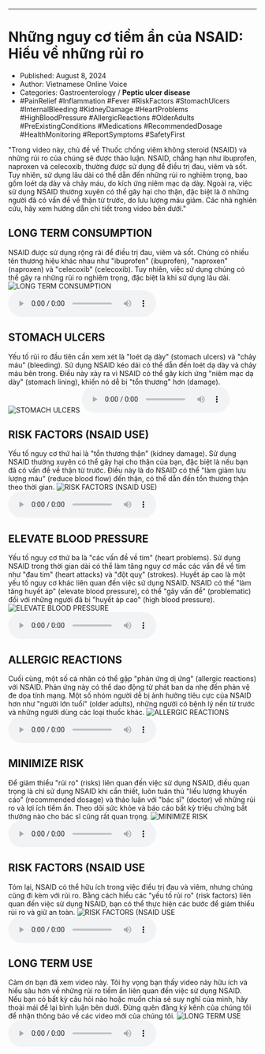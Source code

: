 
---

# Những nguy cơ tiềm ẩn của NSAID: Hiểu về những rủi ro

- Published: August 8, 2024
- Author: Vietnamese Online Voice
- Categories: Gastroenterology / **Peptic ulcer disease**
- #PainRelief #Inflammation #Fever #RiskFactors #StomachUlcers #InternalBleeding #KidneyDamage #HeartProblems #HighBloodPressure #AllergicReactions #OlderAdults #PreExistingConditions #Medications #RecommendedDosage #HealthMonitoring #ReportSymptoms #SafetyFirst

"Trong video này, chủ đề về Thuốc chống viêm không steroid (NSAID) và những rủi ro của chúng sẽ được thảo luận. NSAID, chẳng hạn như ibuprofen, naproxen và celecoxib, thường được sử dụng để điều trị đau, viêm và sốt. Tuy nhiên, sử dụng lâu dài có thể dẫn đến những rủi ro nghiêm trọng, bao gồm loét dạ dày và chảy máu, do kích ứng niêm mạc dạ dày. Ngoài ra, việc sử dụng NSAID thường xuyên có thể gây hại cho thận, đặc biệt là ở những người đã có vấn đề về thận từ trước, do lưu lượng máu giảm. Các nhà nghiên cứu, hãy xem hướng dẫn chi tiết trong video bên dưới."


## LONG TERM CONSUMPTION

NSAID được sử dụng rộng rãi để điều trị đau, viêm và sốt. Chúng có nhiều tên thương hiệu khác nhau như "ibuprofen" (ibuprofen), "naproxen" (naproxen) và "celecoxib" (celecoxib). Tuy nhiên, việc sử dụng chúng có thể gây ra những rủi ro nghiêm trọng, đặc biệt là khi sử dụng lâu dài.
![LONG TERM CONSUMPTION](https://http-archiver-apis-production-80.schnworks.com/storage/images/transitions/2024-08-08/transition-15897199385-Montserrat-SemiBold-303F9F.jpg)
<audio controls>
    <source src="https://http-archiver-apis-production-80.schnworks.com/storage/storage/audio/file-3621755582.mp3" type="audio/mpeg">
</audio>



## STOMACH ULCERS

Yếu tố rủi ro đầu tiên cần xem xét là "loét dạ dày" (stomach ulcers) và "chảy máu" (bleeding). Sử dụng NSAID kéo dài có thể dẫn đến loét dạ dày và chảy máu bên trong. Điều này xảy ra vì NSAID có thể gây kích ứng "niêm mạc dạ dày" (stomach lining), khiến nó dễ bị "tổn thương" hơn (damage).
![STOMACH ULCERS](https://http-archiver-apis-production-80.schnworks.com/storage/images/transitions/2024-08-08/transition-7768414269-Montserrat-Bold-673AB7.jpg)
<audio controls>
    <source src="https://http-archiver-apis-production-80.schnworks.com/storage/storage/audio/file-11967072595.mp3" type="audio/mpeg">
</audio>



## RISK FACTORS (NSAID USE)

Yếu tố nguy cơ thứ hai là "tổn thương thận" (kidney damage). Sử dụng NSAID thường xuyên có thể gây hại cho thận của bạn, đặc biệt là nếu bạn đã có vấn đề về thận từ trước. Điều này là do NSAID có thể "làm giảm lưu lượng máu" (reduce blood flow) đến thận, có thể dẫn đến tổn thương thận theo thời gian.
![RISK FACTORS (NSAID USE)](https://http-archiver-apis-production-80.schnworks.com/storage/images/transitions/2024-08-08/transition--22525890729-Montserrat-Bold-673AB7.jpg)
<audio controls>
    <source src="https://http-archiver-apis-production-80.schnworks.com/storage/storage/audio/file-17750549090.mp3" type="audio/mpeg">
</audio>



## ELEVATE BLOOD PRESSURE

Yếu tố nguy cơ thứ ba là "các vấn đề về tim" (heart problems). Sử dụng NSAID trong thời gian dài có thể làm tăng nguy cơ mắc các vấn đề về tim như "đau tim" (heart attacks) và "đột quỵ" (strokes). Huyết áp cao là một yếu tố nguy cơ khác liên quan đến việc sử dụng NSAID. NSAID có thể "làm tăng huyết áp" (elevate blood pressure), có thể "gây vấn đề" (problematic) đối với những người đã bị "huyết áp cao" (high blood pressure).
![ELEVATE BLOOD PRESSURE](https://http-archiver-apis-production-80.schnworks.com/storage/images/transitions/2024-08-08/transition-2693331174-Montserrat-Medium-673AB7.jpg)
<audio controls>
    <source src="https://http-archiver-apis-production-80.schnworks.com/storage/storage/audio/file-27136116855.mp3" type="audio/mpeg">
</audio>



## ALLERGIC REACTIONS

Cuối cùng, một số cá nhân có thể gặp "phản ứng dị ứng" (allergic reactions) với NSAID. Phản ứng này có thể dao động từ phát ban da nhẹ đến phản vệ đe dọa tính mạng. Một số nhóm người dễ bị ảnh hưởng tiêu cực của NSAID hơn như "người lớn tuổi" (older adults), những người có bệnh lý nền từ trước và những người dùng các loại thuốc khác.
![ALLERGIC REACTIONS](https://http-archiver-apis-production-80.schnworks.com/storage/images/transitions/2024-08-08/transition--26003535819-Montserrat-Thin-9C27B0.jpg)
<audio controls>
    <source src="https://http-archiver-apis-production-80.schnworks.com/storage/storage/audio/file-8303510804.mp3" type="audio/mpeg">
</audio>



## MINIMIZE RISK

Để giảm thiểu "rủi ro" (risks) liên quan đến việc sử dụng NSAID, điều quan trọng là chỉ sử dụng NSAID khi cần thiết, luôn tuân thủ "liều lượng khuyến cáo" (recommended dosage) và thảo luận với "bác sĩ" (doctor) về những rủi ro và lợi ích tiềm ẩn. Theo dõi sức khỏe và báo cáo bất kỳ triệu chứng bất thường nào cho bác sĩ cũng rất quan trọng.
![MINIMIZE RISK](https://http-archiver-apis-production-80.schnworks.com/storage/images/transitions/2024-08-08/transition--25284939334-Montserrat-Regular-004895.jpg)
<audio controls>
    <source src="https://http-archiver-apis-production-80.schnworks.com/storage/storage/audio/file-34230034296.mp3" type="audio/mpeg">
</audio>



## RISK FACTORS (NSAID USE

Tóm lại, NSAID có thể hữu ích trong việc điều trị đau và viêm, nhưng chúng cũng đi kèm với rủi ro. Bằng cách hiểu các "yếu tố rủi ro" (risk factors) liên quan đến việc sử dụng NSAID, bạn có thể thực hiện các bước để giảm thiểu rủi ro và giữ an toàn.
![RISK FACTORS (NSAID USE](https://http-archiver-apis-production-80.schnworks.com/storage/images/transitions/2024-08-08/transition--28008503681-Montserrat-ExtraBold-7B1FA2.jpg)
<audio controls>
    <source src="https://http-archiver-apis-production-80.schnworks.com/storage/storage/audio/file-2631769999.mp3" type="audio/mpeg">
</audio>



## LONG TERM USE

Cảm ơn bạn đã xem video này. Tôi hy vọng bạn thấy video này hữu ích và hiểu sâu hơn về những rủi ro tiềm ẩn liên quan đến việc sử dụng NSAID. Nếu bạn có bất kỳ câu hỏi nào hoặc muốn chia sẻ suy nghĩ của mình, hãy thoải mái để lại bình luận bên dưới. Đừng quên đăng ký kênh của chúng tôi để nhận thông báo về các video mới của chúng tôi.
![LONG TERM USE](https://http-archiver-apis-production-80.schnworks.com/storage/images/transitions/2024-08-08/transition-18079218234-Montserrat-Bold-9C27B0.jpg)
<audio controls>
    <source src="https://http-archiver-apis-production-80.schnworks.com/storage/storage/audio/file-22006780578.mp3" type="audio/mpeg">
</audio>

